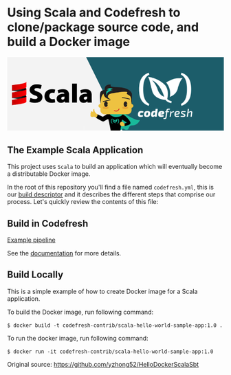 
# Using Scala and Codefresh to clone/package source code, and build a Docker image
![scala and Codefresh](images/scala-and-codefresh.png)

## The Example Scala Application

This project uses `Scala` to build an application which will eventually become a distributable Docker image.

In the root of this repository you'll find a file named `codefresh.yml`, this is our [build descriptor](https://codefresh.io/docs/docs/codefresh-yaml/what-is-the-codefresh-yaml/) and it describes the different steps that comprise our process.
Let's quickly review the contents of this file:

## Build in Codefresh

[Example pipeline](codefresh.yml)

See the [documentation](https://codefresh.io/docs/docs/learn-by-example/scala/scala-hello-world/) for more details.


## Build Locally

This is a simple example of how to create Docker image for a Scala
application.

To build the Docker image, run following command:

```
$ docker build -t codefresh-contrib/scala-hello-world-sample-app:1.0 .
```

To run the docker image, run following command:
```
$ docker run -it codefresh-contrib/scala-hello-world-sample-app:1.0
```
Original source: https://github.com/yzhong52/HelloDockerScalaSbt
